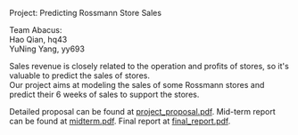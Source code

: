 Project: Predicting Rossmann Store Sales  

Team Abacus:  
Hao Qian, hq43  
YuNing Yang, yy693

Sales revenue is closely related to the operation and profits of stores, so it's valuable to predict the sales of stores.  
Our project aims at modeling the sales of some Rossmann stores and predict their 6 weeks of sales to support the stores. 

Detailed proposal can be found at [project_proposal.pdf](https://github.com/hq43/ORIE4741-Proj/blob/master/project_proposal.pdf).
Mid-term report can be found at [midterm.pdf](https://github.com/hq43/ORIE4741-Proj/blob/master/midterm.pdf).
Final report at [final_report.pdf](https://github.com/hq43/ORIE4741-Proj/blob/master/final_report.pdf).
